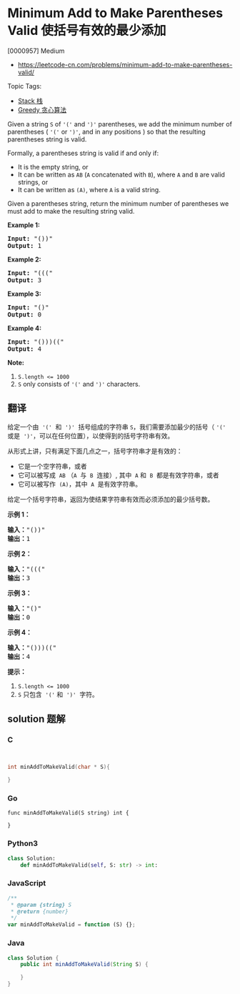 # Minimum Add to Make Parentheses Valid 使括号有效的最少添加

[0000957] Medium

- https://leetcode-cn.com/problems/minimum-add-to-make-parentheses-valid/

Topic Tags:

- [Stack 栈](https://leetcode-cn.com/tag/stack/)
- [Greedy 贪心算法](https://leetcode-cn.com/tag/greedy/)

Given a string `S` of `'('` and `')'` parentheses, we add the minimum number of parentheses ( `'('` or `')'`, and in any positions ) so that the resulting parentheses string is valid.

Formally, a parentheses string is valid if and only if:

- It is the empty string, or
- It can be written as `AB` (`A` concatenated with `B`), where `A` and `B` are valid strings, or
- It can be written as `(A)`, where `A` is a valid string.

Given a parentheses string, return the minimum number of parentheses we must add to make the resulting string valid.

**Example 1:**

<pre><strong>Input: </strong><span id="example-input-1-1">"())"</span>
<strong>Output: </strong><span id="example-output-1">1</span>
</pre>

**Example 2:**

<pre><strong>Input: </strong><span id="example-input-2-1">"((("</span>
<strong>Output: </strong><span id="example-output-2">3</span>
</pre>

**Example 3:**

<pre><strong>Input: </strong><span id="example-input-3-1">"()"</span>
<strong>Output: </strong><span id="example-output-3">0</span>
</pre>

**Example 4:**

<pre><strong>Input: </strong><span id="example-input-4-1">"()))(("</span>
<strong>Output: </strong><span id="example-output-4">4</span></pre>

**Note:**

1.  `S.length <= 1000`
2.  `S` only consists of `'('` and `')'` characters.

## 翻译

给定一个由  `'('`  和  `')'`  括号组成的字符串 `S`，我们需要添加最少的括号（ `'('`  或是  `')'`，可以在任何位置），以使得到的括号字符串有效。

从形式上讲，只有满足下面几点之一，括号字符串才是有效的：

- 它是一个空字符串，或者
- 它可以被写成  `AB` （`A`  与  `B`  连接）, 其中  `A` 和  `B`  都是有效字符串，或者
- 它可以被写作  `(A)`，其中  `A`  是有效字符串。

给定一个括号字符串，返回为使结果字符串有效而必须添加的最少括号数。

**示例 1：**

<pre><strong>输入：</strong>"())"
<strong>输出：</strong>1
</pre>

**示例 2：**

<pre><strong>输入：</strong>"((("
<strong>输出：</strong>3
</pre>

**示例 3：**

<pre><strong>输入：</strong>"()"
<strong>输出：</strong>0
</pre>

**示例 4：**

<pre><strong>输入：</strong>"()))(("
<strong>输出：</strong>4</pre>

**提示：**

1.  `S.length <= 1000`
2.  `S` 只包含  `'('` 和  `')'`  字符。

## solution 题解

### C

```c


int minAddToMakeValid(char * S){

}


```

### Go

```golang
func minAddToMakeValid(S string) int {

}
```

### Python3

```python
class Solution:
    def minAddToMakeValid(self, S: str) -> int:

```

### JavaScript

```javascript
/**
 * @param {string} S
 * @return {number}
 */
var minAddToMakeValid = function (S) {};
```

### Java

```java
class Solution {
    public int minAddToMakeValid(String S) {

    }
}
```
